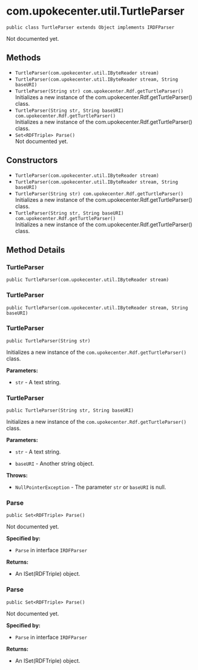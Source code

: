 # com.upokecenter.util.TurtleParser

    public class TurtleParser extends Object implements IRDFParser

Not documented yet.

## Methods

* `TurtleParser(com.upokecenter.util.IByteReader stream)`<br>
* `TurtleParser(com.upokecenter.util.IByteReader stream,
            String baseURI)`<br>
* `TurtleParser(String str) com.upokecenter.Rdf.getTurtleParser()`<br>
 Initializes a new instance of the com.upokecenter.Rdf.getTurtleParser()
 class.
* `TurtleParser(String str,
            String baseURI) com.upokecenter.Rdf.getTurtleParser()`<br>
 Initializes a new instance of the com.upokecenter.Rdf.getTurtleParser()
 class.
* `Set<RDFTriple> Parse()`<br>
 Not documented yet.

## Constructors

* `TurtleParser(com.upokecenter.util.IByteReader stream)`<br>
* `TurtleParser(com.upokecenter.util.IByteReader stream,
            String baseURI)`<br>
* `TurtleParser(String str) com.upokecenter.Rdf.getTurtleParser()`<br>
 Initializes a new instance of the com.upokecenter.Rdf.getTurtleParser()
 class.
* `TurtleParser(String str,
            String baseURI) com.upokecenter.Rdf.getTurtleParser()`<br>
 Initializes a new instance of the com.upokecenter.Rdf.getTurtleParser()
 class.

## Method Details

### TurtleParser
    public TurtleParser(com.upokecenter.util.IByteReader stream)
### TurtleParser
    public TurtleParser(com.upokecenter.util.IByteReader stream, String baseURI)
### TurtleParser
    public TurtleParser(String str)
Initializes a new instance of the <code>com.upokecenter.Rdf.getTurtleParser()</code>
 class.

**Parameters:**

* <code>str</code> - A text string.

### TurtleParser
    public TurtleParser(String str, String baseURI)
Initializes a new instance of the <code>com.upokecenter.Rdf.getTurtleParser()</code>
 class.

**Parameters:**

* <code>str</code> - A text string.

* <code>baseURI</code> - Another string object.

**Throws:**

* <code>NullPointerException</code> - The parameter <code>str</code> or <code>baseURI</code> is null.

### Parse
    public Set<RDFTriple> Parse()
Not documented yet.

**Specified by:**

* <code>Parse</code>&nbsp;in interface&nbsp;<code>IRDFParser</code>

**Returns:**

* An ISet(RDFTriple) object.

### Parse
    public Set<RDFTriple> Parse()
Not documented yet.

**Specified by:**

* <code>Parse</code>&nbsp;in interface&nbsp;<code>IRDFParser</code>

**Returns:**

* An ISet(RDFTriple) object.
